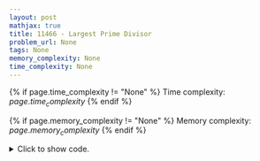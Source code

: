 ```yaml
---
layout: post
mathjax: true
title: 11466 - Largest Prime Divisor
problem_url: None
tags: None
memory_complexity: None
time_complexity: None
---
```




{% if page.time_complexity != "None" %}
Time complexity: ${{ page.time_complexity }}$
{% endif %}

{% if page.memory_complexity != "None" %}
Memory complexity: ${{ page.memory_complexity }}$
{% endif %}

<details>
<summary>
<p style="display:inline">Click to show code.</p>
</summary>
```cpp
{% raw %}
using namespace std;
using ll = long long;
ll qn;
ll trial_division(ll n)
{
    ll count = 0;
    ll max_prime = -1;
    for (ll d = 2; d * d <= n; d++)
    {
        if (n % d == 0)
            ++count;
        while (n % d == 0)
        {
            n /= d;
            max_prime = max(max_prime, d);
        }
    }
    if (n > 1 and n != qn)
    {
        max_prime = max(max_prime, n);
        ++count;
    }
    if (count >= 2)
        return max_prime;
    return -1;
}
int main(void)
{
    ios_base::sync_with_stdio(false);
    cin.tie(NULL);
    while (cin >> qn and qn)
    {
        cout << trial_division(abs(qn)) << endl;
    }
    return 0;
}

{% endraw %}
```
</details>

